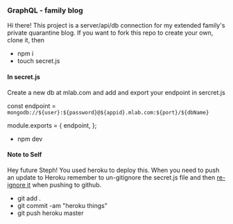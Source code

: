 ### GraphQL - family blog

Hi there! This project is a server/api/db connection for my extended family's private quarantine blog. If you want to fork this repo to create your own, clone it, then

- npm i
- touch secret.js

#### In secret.js

Create a new db at mlab.com and add and export your endpoint in sercret.js

const endpoint = `mongodb://${user}:${password}@${appid}.mlab.com:${port}/${dbName}`

module.exports = {
endpoint,
};

- npm dev

#### Note to Self

Hey future Steph! You used heroku to deploy this. When you need to push an update to Heroku remember to un-gitignore the secret.js file and then [re-ignore it](https://stackoverflow.com/questions/1274057/how-to-make-git-forget-about-a-file-that-was-tracked-but-is-now-in-gitignore) when pushing to github.

- git add .
- git commit -am "heroku things"
- git push heroku master

